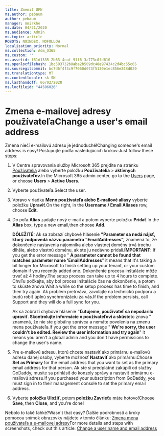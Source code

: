 ```yaml
---
title: Zmeniť UPN
ms.author: pebaum
author: pebaum
manager: mnirkhe
ms.date: 04/21/2020
ms.audience: Admin
ms.topic: article
ROBOTS: NOINDEX, NOFOLLOW
localization_priority: Normal
ms.collection: Adm_O365
ms.custom: ''
ms.assetid: f61d1335-2b63-4eaf-91f6-3a773c0fd610
ms.openlocfilehash: 1bc503732b8aba2b509dc48e97434c2d4bc55c65
ms.sourcegitcommit: bc7d6f4f3c9f7060d073f5130e1ec856e248d020
ms.translationtype: MT
ms.contentlocale: sk-SK
ms.lasthandoff: 06/02/2020
ms.locfileid: "44506026"
---
```

# <a name="change-a-users-email-address"></a><span data-ttu-id="04713-102">Zmena e-mailovej adresy používateľa</span><span class="sxs-lookup"><span data-stu-id="04713-102">Change a user's email address</span></span>

<span data-ttu-id="04713-103">Zmena niečí e-mailovú adresu je jednoduché!</span><span class="sxs-lookup"><span data-stu-id="04713-103">Changing someone's email address is easy!</span></span> <span data-ttu-id="04713-104">Postupujte podľa nasledujúcich krokov:</span><span class="sxs-lookup"><span data-stu-id="04713-104">Just follow these steps:</span></span>
  
1. <span data-ttu-id="04713-105">V Centre spravovania služby Microsoft 365 prejdite na stránku [Používatelia](https://go.microsoft.com/fwlink/p/?linkid=834822) alebo vyberte položku **Používatelia** \> **aktívnych používateľov**.</span><span class="sxs-lookup"><span data-stu-id="04713-105">In the Microsoft 365 admin center, go to the [Users](https://go.microsoft.com/fwlink/p/?linkid=834822) page, or choose **Users** \> **Active Users**.</span></span>
    
2. <span data-ttu-id="04713-106">Vyberte používateľa.</span><span class="sxs-lookup"><span data-stu-id="04713-106">Select the user.</span></span>
    
3. <span data-ttu-id="04713-107">Vpravo v riadku **Meno používateľa alebo E-mailové aliasy** vyberte položku **Upraviť**.</span><span class="sxs-lookup"><span data-stu-id="04713-107">On the right, in the **Username / Email Aliases** row, choose **Edit**.</span></span>
    
4. <span data-ttu-id="04713-108">Do poľa **Alias** zadajte nový e-mail a potom vyberte položku **Pridať**.</span><span class="sxs-lookup"><span data-stu-id="04713-108">In the **Alias** box, type a new email,then choose **Add**.</span></span>
    
    <span data-ttu-id="04713-109">**DÔLEŽITÉ:** Ak sa zobrazí chybové hlásenie **"Parameter sa nedá nájsť, ktorý zodpovedá názvu parametra "EmailAddresses",** znamená to, že dokončenie nastavenia nájomníka alebo vlastnej domény trvá trochu dlhšie, alebo vlastnú doménu, ak ste ju nedávno pridali.</span><span class="sxs-lookup"><span data-stu-id="04713-109">**IMPORTANT**: If you get the error message " **A parameter cannot be found that matches parameter name 'EmailAddresses**" it means that it's taking a bit longer for Microsoft to finish setting up your tenant, or your custom domain if you recently added one.</span></span> <span data-ttu-id="04713-110">Dokončenie procesu inštalácie môže trvať až 4 hodiny.</span><span class="sxs-lookup"><span data-stu-id="04713-110">The setup process can take up to 4 hours to complete.</span></span> <span data-ttu-id="04713-111">Chvíľu počkajte, aby bol proces inštalácie čas na dokončenie, a potom to skúste znova.</span><span class="sxs-lookup"><span data-stu-id="04713-111">Wait a while so the setup process has time to finish, and then try again.</span></span> <span data-ttu-id="04713-112">Ak problém pretrváva, zavolajte na technickú podporu a budú robiť úplnú synchronizáciu za vás.</span><span class="sxs-lookup"><span data-stu-id="04713-112">If the problem persists, call Support and they will do a full sync for you.</span></span>
    
    <span data-ttu-id="04713-113">Ak sa zobrazí chybové hlásenie **"Ľutujeme, používateľ sa nepodarilo upraviť. Skontrolujte informácie o používateľovi a skúste**to znova " znamená, že nie ste globálny správca a nemáte povolenia na zmenu mena používateľa.</span><span class="sxs-lookup"><span data-stu-id="04713-113">If you get the error message " **We're sorry, the user couldn't be edited. Review the user information and try again**" it means you aren't a global admin and you don't have permissions to change the user's name.</span></span>
    
5. <span data-ttu-id="04713-114">Pre e-mailovú adresu, ktorú chcete nastaviť ako primárnu e-mailovú adresu danej osoby, vyberte možnosť **Nastaviť** ako primárnu.</span><span class="sxs-lookup"><span data-stu-id="04713-114">Choose **Set as Primary** for the email address that you want to set as the primary email address for that person.</span></span> <span data-ttu-id="04713-115">Ak ste si predplatné zakúpili od služby GoDaddy, musíte sa prihlásiť do konzoly správy a nastaviť primárnu e-mailovú adresu.</span><span class="sxs-lookup"><span data-stu-id="04713-115">If you purchased your subscription from GoDaddy, you must sign in to their management console to set the primary email address.</span></span> 
    
6. <span data-ttu-id="04713-116">Vyberte **položku Uložiť**, potom **položku Zavrieť**a máte hotovo!</span><span class="sxs-lookup"><span data-stu-id="04713-116">Choose **Save**, then **Close**, and you're done!</span></span>
    
<span data-ttu-id="04713-117">Nebolo to také ľahké?</span><span class="sxs-lookup"><span data-stu-id="04713-117">Wasn't that easy?</span></span> <span data-ttu-id="04713-118">Ďalšie podrobnosti a kroky pomocou snímok obrazovky nájdete v tomto článku: [Zmena mena používateľa a e-mailovej adresy](https://docs.microsoft.com/microsoft-365/admin/add-users/change-a-user-name-and-email-address)</span><span class="sxs-lookup"><span data-stu-id="04713-118">For more details and steps with screenshots, check out this article: [Change a user name and email address](https://docs.microsoft.com/microsoft-365/admin/add-users/change-a-user-name-and-email-address)</span></span>
  

